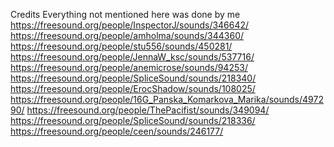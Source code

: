 Credits
Everything not mentioned here was done by me
https://freesound.org/people/InspectorJ/sounds/346642/
https://freesound.org/people/amholma/sounds/344360/
https://freesound.org/people/stu556/sounds/450281/
https://freesound.org/people/JennaW_ksc/sounds/537716/
https://freesound.org/people/anemicrose/sounds/94253/
https://freesound.org/people/SpliceSound/sounds/218340/
https://freesound.org/people/ErocShadow/sounds/108025/
https://freesound.org/people/16G_Panska_Komarkova_Marika/sounds/497290/
https://freesound.org/people/ThePacifist/sounds/349094/
https://freesound.org/people/SpliceSound/sounds/218336/
https://freesound.org/people/ceen/sounds/246177/

